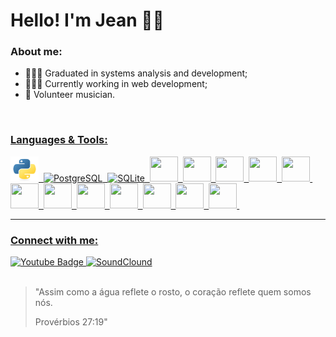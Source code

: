# Hello! I'm Jean 🖖🏾

### About me:
- 👨🏾‍🎓 Graduated in systems analysis and development;<br>
- 👨🏾‍💻 Currently working in web development;<br>
- 🎹 Volunteer musician.

<br>
<div>
  <a href="https://github.com/jeanccreis">
  
</div>

### Languages & Tools:
<div>
  <img src="https://github.com/devicons/devicon/blob/master/icons/python/python-original.svg" title="Python" alt="python" width="45" height="40"/>&nbsp;     
  <img src="https://cdn.jsdelivr.net/gh/devicons/devicon/icons/postgresql/postgresql-original.svg" title="PostgreSQL" alt="PostgreSQL" width="40" height="40"/>&nbsp;
  <img src="https://cdn.jsdelivr.net/gh/devicons/devicon@latest/icons/sqlite/sqlite-original.svg" title="SQLite" alt="SQLite" width="40" height="40"/>&nbsp;  
  <img src="https://cdn.jsdelivr.net/gh/devicons/devicon@latest/icons/pandas/pandas-original-wordmark.svg" title="" alt="" width="45" height="40"/>&nbsp;  
  <img src="https://cdn.jsdelivr.net/gh/devicons/devicon@latest/icons/numpy/numpy-original-wordmark.svg" title="" alt="" width="45" height="40"/>&nbsp;    
  <img src="https://cdn.jsdelivr.net/gh/devicons/devicon@latest/icons/matplotlib/matplotlib-original-wordmark.svg" title="" alt="" width="45" height="40"/>&nbsp;    
  <img src="https://cdn.jsdelivr.net/gh/devicons/devicon@latest/icons/scikitlearn/scikitlearn-original.svg" title="" alt="" width="45" height="40"/>&nbsp;    
  <img src="https://cdn.jsdelivr.net/gh/devicons/devicon@latest/icons/postgresql/postgresql-original-wordmark.svg" title="" alt="" width="45" height="40"/>&nbsp;    
  <img src="https://cdn.jsdelivr.net/gh/devicons/devicon@latest/icons/hadoop/hadoop-original-wordmark.svg" title="" alt="" width="45" height="40"/>&nbsp;    
  <img src="https://cdn.jsdelivr.net/gh/devicons/devicon@latest/icons/playwright/playwright-original.svg" title="" alt="" width="45" height="40"/>&nbsp;    
  <img src="https://cdn.jsdelivr.net/gh/devicons/devicon@latest/icons/selenium/selenium-original.svg" title="" alt="" width="45" height="40"/>&nbsp;              
  <img src="https://cdn.jsdelivr.net/gh/devicons/devicon@latest/icons/flask/flask-original-wordmark.svg" title="" alt="" width="45" height="40"/>&nbsp;    
  <img src="https://cdn.jsdelivr.net/gh/devicons/devicon@latest/icons/sqlalchemy/sqlalchemy-original-wordmark.svg" title="" alt="" width="45" height="40"/>&nbsp;    
  <img src="https://cdn.jsdelivr.net/gh/devicons/devicon@latest/icons/dbeaver/dbeaver-original.svg" title="" alt="" width="45" height="40"/>&nbsp;    
  <img src="https://cdn.jsdelivr.net/gh/devicons/devicon@latest/icons/postman/postman-original-wordmark.svg" title="" alt="" width="45" height="40"/>&nbsp;    
</div>

---  
### Connect with me:
<div id="badges">  
  <a href = "https://www.linkedin.com/in/jeanccreis/">
    <img src="https://img.shields.io/badge/LinkedIn-0077B5?style=for-the-badge&logo=linkedin&logoColor=white" alt="Youtube Badge"/>
  </a>
  <a href = "https://soundcloud.com/isernaej">
    <img src="https://img.shields.io/badge/SoundCloud-FF3300?style=for-the-badge&logo=soundcloud&logoColor=white" alt="SoundClound"/>
  </a>
</div>

<br>

<blockquote>
  "Assim como a água reflete o rosto, o coração reflete quem somos nós.

Provérbios 27:19"
</blockquote>


